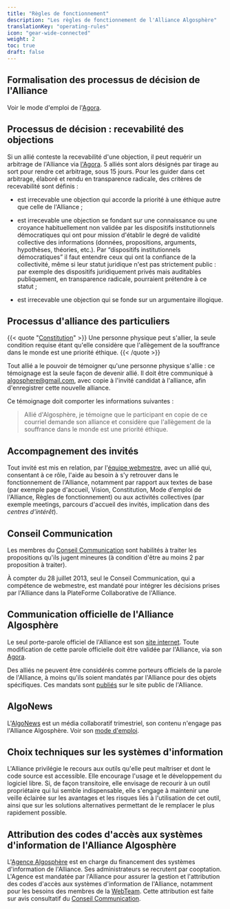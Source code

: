 ```yaml
---
title: "Règles de fonctionnement"
description: "Les règles de fonctionnement de l'Alliance Algosphère"
translationKey: "operating-rules"
icon: "gear-wide-connected"
weight: 2
toc: true
draft: false
---
```


## Formalisation des processus de décision de l'Alliance

Voir le mode d'emploi de l'[Agora](https://docs.google.com/document/d/17zLxF1WO3YTx4l8Qy2aw2lHm6Dn3q0B2wfofp8EfPqY/edit?pli=1).

## Processus de décision : recevabilité des objections

Si un allié conteste la recevabilité d'une objection, il peut requérir un arbitrage de l'Alliance via [l'Agora](https://docs.google.com/document/d/17zLxF1WO3YTx4l8Qy2aw2lHm6Dn3q0B2wfofp8EfPqY/edit).
5 alliés sont alors désignés par tirage au sort pour rendre cet arbitrage, sous 15 jours.
Pour les guider dans cet arbitrage, élaboré et rendu en transparence radicale, des critères de recevabilité sont définis :

- est irrecevable une objection qui accorde la priorité à une éthique autre que celle de l'Alliance ;

- est irrecevable une objection se fondant sur une connaissance ou une croyance habituellement non validée par les dispositifs institutionnels démocratiques qui ont pour mission d'établir le degré de validité collective des informations (données, propositions, arguments, hypothèses, théories, etc.). Par “dispositifs institutionnels démocratiques” il faut entendre ceux qui ont la confiance de la collectivité, même si leur statut juridique n'est pas strictement public : par exemple des dispositifs juridiquement privés mais auditables publiquement, en transparence radicale, pourraient prétendre à ce statut ;

- est irrecevable une objection qui se fonde sur un argumentaire illogique.

## Processus d'alliance des particuliers

{{< quote "[Constitution](/fr/a-propos/gouvernance/constitution)" >}}
Une personne physique peut s'allier, la seule condition requise étant qu'elle considère que l'allègement de la souffrance dans le monde est une priorité éthique.
{{< /quote >}}

Tout allié a le pouvoir de témoigner qu'une personne physique s'allie : ce témoignage est la seule façon de devenir allié. Il doit être communiqué à <a href="mailto:algosphere@gmail.com" class="no-external-icon">algosphere@gmail.com</a>, avec copie à l'invité candidat à l'alliance, afin d'enregistrer cette nouvelle alliance.

Ce témoignage doit comporter les informations suivantes :

> Allié d'Algosphère, je témoigne que le participant en copie de ce courriel demande son alliance et considère que l'allègement de la souffrance dans le monde est une priorité éthique.

## Accompagnement des invités

Tout invité est mis en relation, par l'[équipe webmestre](https://docs.google.com/document/d/1ga_n1CG-no3lGgMFyzWsvisUcyWrDGXLANBvhcGfrz8/edit), avec un allié qui, consentant à ce rôle, l'aide au besoin à s'y retrouver dans le fonctionnement de l'Alliance, notamment par rapport aux textes de base (par exemple page d'accueil, Vision, Constitution, Mode d'emploi de l'Alliance, Règles de fonctionnement) ou aux activités collectives (par exemple meetings, parcours d'accueil des invités, implication dans des _centres d'intérêt_).

## Conseil Communication

Les membres du [Conseil Communication](/fr/portail/conseil-communication/) sont habilités à traiter les propositions qu'ils jugent mineures (à condition d'être au moins 2 par proposition à traiter).

À compter du 28 juillet 2013, seul le Conseil Communication, qui a compétence de webmestre, est mandaté pour intégrer les décisions prises par l'Alliance dans la PlateForme Collaborative de l'Alliance.

## Communication officielle de l'Alliance Algosphère

Le seul porte-parole officiel de l'Alliance est son [site internet](https://algosphere.org/fr). Toute modification de cette parole officielle doit être validée par l'Alliance, via son [Agora](https://docs.google.com/document/d/17zLxF1WO3YTx4l8Qy2aw2lHm6Dn3q0B2wfofp8EfPqY/edit).

Des alliés ne peuvent être considérés comme porteurs officiels de la parole de l'Alliance, à moins qu'ils soient mandatés par l'Alliance pour des objets spécifiques. Ces mandats sont [publiés](/fr/a-propos/gouvernance/mandats) sur le site public de l'Alliance.

## AlgoNews

L'[AlgoNews](/fr/ressources/algonews) est un média collaboratif trimestriel, son contenu n'engage pas l'Alliance Algosphère. Voir son [mode d'emploi](https://docs.google.com/document/d/1DBa1pEdACvb7VH4y945ULfaAWslGkpCQDZjINOb8l6I/edit?pli=1#bookmark=id.fg1tgdjp8aox).

## Choix techniques sur les systèmes d'information

L'Alliance privilégie le recours aux outils qu'elle peut maîtriser et dont le code source est accessible. Elle encourage l'usage et le développement du logiciel libre. Si, de façon transitoire, elle envisage de recourir à un outil propriétaire qui lui semble indispensable, elle s'engage à maintenir une veille éclairée sur les avantages et les risques liés à l'utilisation de cet outil, ainsi que sur les solutions alternatives permettant de le remplacer le plus rapidement possible.

## Attribution des codes d'accès aux systèmes d'information de l'Alliance Algosphère

L'[Agence Algosphère](https://docs.google.com/document/d/1A_lrVWRrMHbHKMsZskDUaqgCLs9Gk5AaeT5oWyNNAw4/edit) est en charge du financement des systèmes d'information de l'Alliance. Ses administrateurs se recrutent par cooptation. L'Agence est mandatée par l'Alliance pour assurer la gestion et l'attribution des codes d'accès aux systèmes d'information de l'Alliance, notamment pour les besoins des membres de la [WebTeam](https://docs.google.com/document/d/1ga_n1CG-no3lGgMFyzWsvisUcyWrDGXLANBvhcGfrz8/edit#heading=h.1zizlbhx1dg). Cette attribution est faite sur avis consultatif du [Conseil Communication](https://docs.google.com/document/d/1Zm-MEz1kDwAdGjfblLv5ARnps3QJ2dlMij_4B-KbH5c/edit#heading=h.1zizlbhx1dg).
